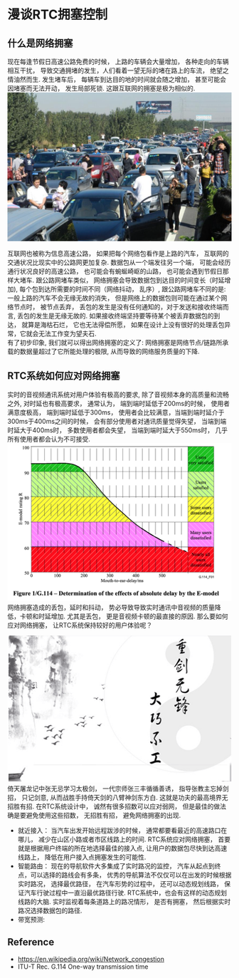 # 漫谈RTC拥塞控制

## 什么是网络拥塞
 现在每逢节假日高速公路免费的时候， 上路的车辆会大量增加， 各种走向的车辆相互干扰， 导致交通拥堵的发生，人们看着一望无际的堵在路上的车流， 绝望之情油然而生.  发生堵车后， 每辆车到达目的地的时间就会随之增加， 甚至可能会因堵塞而无法开动， 发生局部死锁. 这跟互联网的拥塞是极为相似的.
 ![Image](traffic.png)
 
 互联网也被称为信息高速公路， 如果把每个网络包看作是上路的汽车， 互联网的交通状况比现实中的公路网更加复杂.  数据包从一个端发往另一个端， 可能会经历通行状况良好的高速公路， 也可能会有蜿蜒崎岖的山路， 也可能会遇到节假日那样大堵车.  跟公路网堵车类似， 网络拥塞会导致数据包到达目的时间变长（时延增加),  每个包到达所需要的时间不同（网络抖动， 乱序）, 跟公路网堵车不同的是: 一般上路的汽车不会无缘无故的消失， 但是网络上的数据包则可能在通过某个网络节点时， 被节点丢弃， 丢包的发生是没有任何通知的，对于发送和接收终端而言, 丢包的发生是无缘无故的. 如果接收终端坚持要等待某个被丢弃数据包的到达， 就算是海枯石烂， 它也无法得偿所愿， 如果在设计上没有很好的处理丢包异常，它就会无法工作变为望夫石.  
 有了初步印象, 我们就可以得出网络拥塞的定义了:  网络拥塞是网络节点/链路所承载的数据量超过了它所能处理的极限, 从而导致的网络服务质量的下降.
 
## RTC系统如何应对网络拥塞
  实时的音视频通讯系统对用户体验有极高的要求, 除了音视频本身的高质量和流畅之外, 对时延也有极高要求， 通常认为， 端到端时延低于200ms的时候， 使用者满意度极高， 端到端时延低于300ms， 使用者会比较满意，当端到端时延介于300ms于400ms之间的时候， 会有部分使用者对通讯质量觉得失望， 当端到端时延大于400ms时， 多数使用者都会失望， 当端到端时延大于550ms时， 几乎所有使用者都会认为不可接受.
 ![Image](g114.png)
  网络拥塞造成的丢包，延时和抖动， 势必导致导致实时通讯中音视频的质量降低，卡顿和时延增加. 尤其是丢包， 更是音视频卡顿的最直接的原因. 那么要如何应对网络拥塞， 让RTC系统保持较好的用户体验呢？ 
 
 ![Image](sword.png)
 倚天屠龙记中张无忌学习太极剑， 一代宗师张三丰循循善诱， 指导张教主忘掉剑招， 只记剑意,  从而战胜手持倚天剑的八臂神剑东方白.  这就是功夫的最高境界无招胜有招.  在RTC系统设计中， 诚然有很多招数可以应对弱网， 但是最佳的做法确是要避免使用这些招数， 无招胜有招， 避免网络拥塞的出现.
* 就近接入： 当汽车出发开始远程跋涉的时候， 通常都要看最近的高速路口在哪儿， 减少在山区小路或者市区线路上的时间.  RTC系统应对网络拥塞， 首要就是根据用户终端的所在地选择最佳的接入点, 让用户的数据包尽快到达高速线路上， 降低在用户接入点拥塞发生的可能性.
* 智能路由： 现在的导航软件大多集成了实时路况的监控， 汽车从起点到终点，可以选择的路线会有多条， 优秀的导航算法不仅仅可以在出发的时候根据实时路况， 选择最优路径， 在汽车形势的过程中， 还可以动态规划线路， 保证汽车行驶过程中一直沿最优路径行驶.  RTC系统中，也会有这样的动态规划线路的大脑.  实时监视着每条道路上的路况情形， 是否有拥塞， 然后根据实时路况选择数据包的路径.
* 带宽预测: 
 
## Reference
* https://en.wikipedia.org/wiki/Network_congestion
* ITU-T Rec. G.114 One-way transmission time

